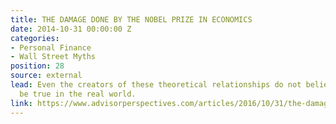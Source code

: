 ```yaml
---
title: THE DAMAGE DONE BY THE NOBEL PRIZE IN ECONOMICS
date: 2014-10-31 00:00:00 Z
categories:
- Personal Finance
- Wall Street Myths
position: 28
source: external
lead: Even the creators of these theoretical relationships do not believe them to
  be true in the real world.
link: https://www.advisorperspectives.com/articles/2016/10/31/the-damage-done-by-the-nobel-prize-in-economics
---
```


